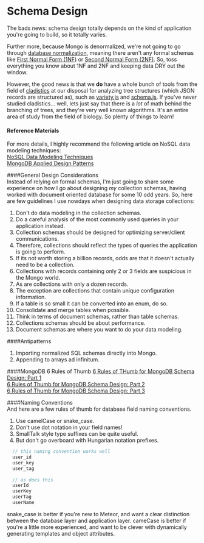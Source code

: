 Schema Design  
====================================

The bads news:  schema design totally depends on the kind of application you're going to build, so it totally varies.

Further more, because Mongo is denormalized, we're not going to go through [database normalization](http://en.wikipedia.org/wiki/Database_normalization), meaning there aren't any formal schemas like [First Normal Form (1NF)](http://en.wikipedia.org/wiki/First_normal_form) or [Second Normal Form (2NF)](http://en.wikipedia.org/wiki/Second_normal_form). So, toss everything you know about 1NF and 2NF and keeping data DRY out the window.  

However, the good news is that we **do** have a whole bunch of tools from the field of [cladistics](http://en.wikipedia.org/wiki/Cladistics) at our disposal for analyzing tree structures (which JSON records are structured as), such as [variety.js](https://github.com/variety/variety) and [schema.js](http://skratchdot.com/projects/mongodb-schema/).  If you've never studied cladistics...  well, lets just say that there is a *lot* of math behind the branching of trees, and they're very well known algorithms.  It's an entire area of study from the field of biology.  So plenty of things to learn!


#### Reference Materials
For more details, I highly recommend the following article on NoSQL data modeling techniques:  
[NoSQL Data Modeling Techniques](http://highlyscalable.wordpress.com/2012/03/01/nosql-data-modeling-techniques/)   
[MongoDB Applied Design Patterns](http://www.amazon.com/MongoDB-Applied-Design-Patterns-Copeland/dp/1449340040/ref=sr_1_3?s=books&ie=UTF8&qid=1409761891&sr=1-3&keywords=mongodb)  


####General Design Considerations  
Instead of relying on formal schemas, I'm just going to share some experience on how I go about designing *my* collection schemas, having worked with document oriented database for some 10 odd years.  So, here are few guidelines I use nowdays when designing data storage collections:

1.  Don't do data modeling in the collection schemas.  
2.  Do a careful analysis of the most commonly used queries in your application instead.   
3.  Collection schemas should be designed for optimizing server/client communications.  
4.  Therefore, collections should reflect the types of queries the application is going to perform.  
5.  If its not worth storing a billion records, odds are that it doesn't actually need to be a collection.  
6.  Collections with records containing only 2 or 3 fields are suspicious in the Mongo world.  
7.  As are collections with only a dozen records.  
8.  The exception are collections that contain unique configuration information.
9.  If a table is so small it can be converted into an enum, do so.    
10.  Consolidate and merge tables when possible.  
11.  Think in terms of document schemas, rather than table schemas.  
12.  Collections schemas should be about performance.  
13.  Document schemas are where you want to do your data modeling.  

####Antipatterns
1.  Importing normalized SQL schemas directly into Mongo.
2.  Appending to arrays ad infinitum.

####MongoDB 6 Rules of Thumb
[6 Rules of THumb for MongoDB Schema Design: Part 1](http://blog.mongodb.org/post/87200945828/6-rules-of-thumb-for-mongodb-schema-design-part-1)  
[6 Rules of Thumb for MongoDB Schema Design: Part 2](http://blog.mongodb.org/post/87892923503/6-rules-of-thumb-for-mongodb-schema-design-part-2)  
[6 Rules of Thumb for MongoDB Schema Design: Part 3](http://blog.mongodb.org/post/88473035333/6-rules-of-thumb-for-mongodb-schema-design-part-3)  

####Naming Conventions  
And here are a few rules of thumb for database field naming conventions.  

1.  Use camelCase or snake_case.  
2.  Don't use dot notation in your field names!  
3.  SmallTalk style type suffixes can be quite useful.  
4.  But don't go overboard with Hungarian notation prefixes.

````js
  // this naming convention works well
  user_id  
  user_key  
  user_tag
  
  // as does this
  userId  
  userKey  
  userTag
  userName
````

snake_case is better if you're new to Meteor, and want a clear distinction between the database layer and application layer.  cameCase is better if you're a little more experienced, and want to be clever with dynamically generating templates and object attributes.  





